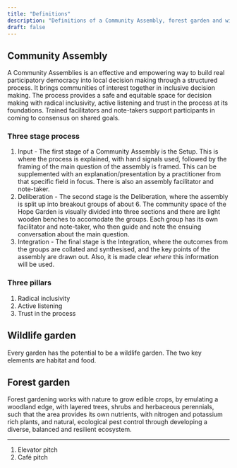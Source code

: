```yaml
---
title: "Definitions"
description: "Definitions of a Community Assembly, forest garden and wildlife garden"
draft: false
---
```


## Community Assembly

A Community Assemblies is an effective and empowering way to build real participatory democracy into local decision making through a structured process. It  brings communities of interest together in inclusive decision making. The process provides a safe and equitable space for decision making with radical inclusivity, active listening and trust in the process at its foundations. Trained facilitators and note-takers support participants in coming to consensus on shared goals.

### Three stage process

1. Input - The first stage of a Community Assembly is the Setup. This is where the process is explained, with hand signals used, followed by the framing of the main question of the assembly is framed. This can be supplemented with an explanation/presentation by a practitioner from that specific field in focus. There is also an assembly facilitator and note-taker.
2. Deliberation - The second stage is the Deliberation, where the assembly is split up into breakout groups of about 6. The community space of the Hope Garden is visually divided into three sections and there are light wooden benches to accomodate the groups. Each group has its own facilitator and note-taker, who then guide and note the ensuing conversation about the main question.
3. Integration - The final stage is the Integration, where the outcomes from the groups are collated and synthesised, and the key points of the assembly are drawn out. Also, it is made clear _where_ this information will be used.

### Three pillars

1. Radical inclusivity
2. Active listening
3. Trust in the process

## Wildlife garden

Every garden has the potential to be a wildlife garden. The two key elements are habitat and food.

## Forest garden

Forest gardening works with nature to grow edible crops, by emulating a woodland edge, with layered trees, shrubs and herbaceous perennials, such that the area provides its own nutrients, with nitrogen and potassium rich plants, and natural, ecological pest control through developing a diverse, balanced and resilient ecosystem.

---

1. Elevator pitch
2. Café pitch
